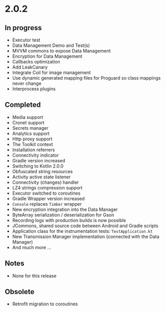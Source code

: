 # 2.0.2

## In progress

- Executor test
- Data Management Demo and Test(s)
- MVVM commons to expose Data Management
- Encryption for Data Management
- Callbacks optimization
- Add LeakCanary
- Integrate Coil for image management
- Use dynamic generated mapping files for Proguard so class mappings never change
- Interprocess plugins

## Completed

- Media support
- Cronet support
- Secrets manager
- Analytics support
- Http proxy support
- The Toolkit context
- Installation referrers
- Connectivity indicator
- Gradle version increased
- Switching to Kotlin 2.0.0
- Obfuscated string resources
- Activity active state listener
- Connectivity (changes) handler
- LZ4 strings compression support
- Executor switched to coroutines
- Gradle Wrapper version increased
- `Console` replaces `Timber` wrapper
- New encryption integration into the Data Manager
- ByteArray serialization / deserialization for Gson
- Recording logs with production builds is now possible
- JCommons, shared source code between Android and Gradle scripts
- Application class for the instrumentation tests: `TestApplication.kt`
- New Transmission Manager implementation (connected with the Data Manager)
- And much more ...

## Notes

- None for this release

## Obsolete

- Retrofit migration to coroutines
